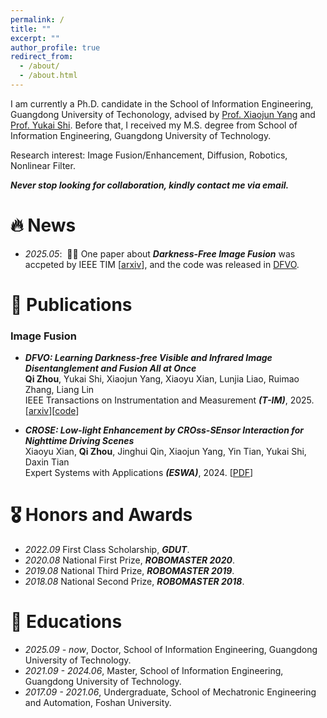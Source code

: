 ```yaml
---
permalink: /
title: ""
excerpt: ""
author_profile: true
redirect_from: 
  - /about/
  - /about.html
---
```


<span class='anchor' id='about-me'></span>

I am currently a Ph.D. candidate in the School of Information Engineering, Guangdong University of Techonology, advised by [Prof. Xiaojun Yang](https://yzw.gdut.edu.cn/info/1118/2032.htm) and [Prof. Yukai Shi](https://ykshi.github.io/). Before that, I received my M.S. degree from School of Information Engineering, Guangdong University of Technology.

Research interest: Image Fusion/Enhancement, Diffusion, Robotics, Nonlinear Filter.

***Never stop looking for collaboration, kindly contact me via email.***

# 🔥 News
- *2025.05*: &nbsp;🎉🎉 One paper about ***Darkness-Free Image Fusion*** was accpeted by IEEE TIM [[arxiv](https://arxiv.org/abs/2505.04526)], and the code was released in [DFVO](https://github.com/DaVin-Qi530/DFVO).

# 📝 Publications 

### Image Fusion
- ***DFVO: Learning Darkness-free Visible and Infrared Image Disentanglement and Fusion All at Once*** \
**Qi Zhou**, Yukai Shi, Xiaojun Yang, Xiaoyu Xian, Lunjia Liao, Ruimao Zhang, Liang Lin \
IEEE Transactions on Instrumentation and Measurement ***(T-IM)***, 2025. [[arxiv](https://arxiv.org/abs/2505.04526)][[code](https://github.com/DaVin-Qi530/DFVO)]

- ***CROSE: Low-light Enhancement by CROss-SEnsor Interaction for Nighttime Driving Scenes*** \
Xiaoyu Xian, **Qi Zhou**, Jinghui Qin, Xiaojun Yang, Yin Tian, Yukai Shi, Daxin Tian \
Expert Systems with Applications ***(ESWA)***, 2024. [[PDF](https://www.sciencedirect.com/science/article/abs/pii/S095741742400335X)]


# 🎖 Honors and Awards
- *2022.09* First Class Scholarship, ***GDUT***.
- *2020.08* National First Prize, ***ROBOMASTER 2020***.
- *2019.08* National Third Prize, ***ROBOMASTER 2019***.
- *2018.08* National Second Prize, ***ROBOMASTER 2018***.

# 📖 Educations
- *2025.09 - now*, Doctor, School of Information Engineering, Guangdong University of Technology.
- *2021.09 - 2024.06*, Master, School of Information Engineering, Guangdong University of Technology. 
- *2017.09 - 2021.06*, Undergraduate, School of Mechatronic Engineering and Automation, Foshan University.